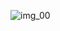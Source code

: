 



![img_00](https://user-images.githubusercontent.com/69828273/235277937-355576d9-b004-4458-a15c-c86acb059120.jpg)
